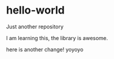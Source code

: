 # hello-world
Just another repository

I am learning this, the library is awesome.




here is another change!
yoyoyo
